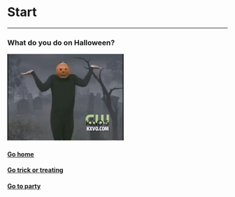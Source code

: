 # Start 
---

###  What do you do on Halloween?

![halloween](dancei.gif)

#### [Go home](Choices/Gohome.md)
#### [Go trick or treating](Choices/Gotrickortreating.md)
#### [Go to party](Choices/Gotoparty.md)

